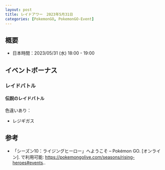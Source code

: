 ```yaml
---
layout: post
title: レイドアワー　2023年5月31日
categories: [PokemonGO, PokemonGO-Event]
---
```


## 概要

- 日本時間：2023/05/31 (水) 18:00 - 19:00

## イベントボーナス

### レイドバトル

#### 伝説のレイドバトル

色違いあり：

- レジギガス

## 参考

- 「シーズン10：ライジングヒーロー」へようこそ – Pokémon GO. [オンライン]. で利用可能: https://pokemongolive.com/seasons/rising-heroes#events..